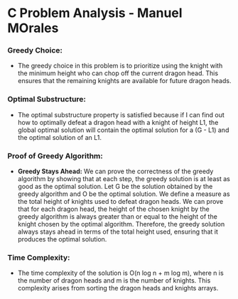 # C Problem Analysis - Manuel MOrales

### Greedy Choice:
- The greedy choice in this problem is to prioritize using the knight with the minimum height who can chop off the current dragon head. This ensures that the remaining knights are available for future dragon heads.

### Optimal Substructure:
- The optimal substructure property is satisfied because if I can find out how to optimally defeat a dragon head with a knight of height L1, the global optimal solution will contain the optimal solution for a (G - L1) and the optimal solution of an L1.

### Proof of Greedy Algorithm:
- **Greedy Stays Ahead:** We can prove the correctness of the greedy algorithm by showing that at each step, the greedy solution is at least as good as the optimal solution. Let G be the solution obtained by the greedy algorithm and O be the optimal solution. We define a measure as the total height of knights used to defeat dragon heads. We can prove that for each dragon head, the height of the chosen knight by the greedy algorithm is always greater than or equal to the height of the knight chosen by the optimal algorithm. Therefore, the greedy solution always stays ahead in terms of the total height used, ensuring that it produces the optimal solution.

### Time Complexity:
- The time complexity of the solution is O(n log n + m log m), where n is the number of dragon heads and m is the number of knights. This complexity arises from sorting the dragon heads and knights arrays.
